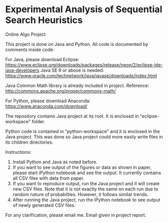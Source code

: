 # Experimental Analysis of Sequential Search Heuristics
Online Algo Project

This project is done on Java and Python. All code is documented by comments inside code.

For Java, please download Eclipse:
https://www.eclipse.org/downloads/packages/release/neon/2/eclipse-ide-java-developers
Java SE 9 or above is needed: https://www.oracle.com/technetwork/java/javase/downloads/index.html

Java Common Math library is already included in project. Reference: http://commons.apache.org/proper/commons-math/

For Python, please download Anaconda:
https://www.anaconda.com/download/

The repository contains Java project at its root. It is enclosed in "eclipse-workspace" folder.

Python code is contained in "python-workspace" and it is enclosed in the Java project. This was done so Java project could more easily write files in its children directories.

Instructions:
1. Install Python and Java as noted before.
2. If you want to see output of the figures or data as shown in paper, please start iPython notebook and see the output. It currently contains all CSV files with data from paper.
3. If you want to reproduce output, run the Java project and it will create new CSV files. Note that it is not exactly the same on each run due to random nature of probabilties. However, it follows similar trends.
4. After running the Java project, run the iPython notebook to see output of newly generated CSV files.


For any clarification, please email me. Email given in project report.
